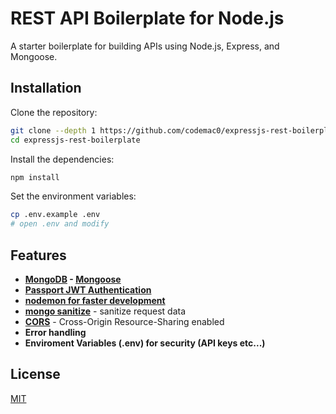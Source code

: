 # REST API Boilerplate for Node.js 
A starter boilerplate for building APIs using Node.js, Express, and Mongoose.

## Installation
Clone the repository:
```bash
git clone --depth 1 https://github.com/codemac0/expressjs-rest-boilerplate.git
cd expressjs-rest-boilerplate
```
Install the dependencies:
```bash
npm install
```
Set the environment variables:
```bash
cp .env.example .env
# open .env and modify
```
## Features
- **[MongoDB](https://www.mongodb.com) - [Mongoose](https://mongoosejs.com)**
- **[Passport JWT Authentication](http://www.passportjs.org/packages/passport-jwt/)**
- **[nodemon for faster development](https://www.npmjs.com/package/nodemon)**
- **[mongo sanitize](https://www.npmjs.com/package/mongo-sanitize)** - sanitize request data
- **[CORS](https://www.npmjs.com/package/cors)** - Cross-Origin Resource-Sharing enabled
- **Error handling**
- **Enviroment Variables (.env) for security (API keys etc...)**
## License
[MIT](LICENSE)
